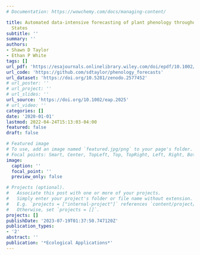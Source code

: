 ```yaml
---
# Documentation: https://wowchemy.com/docs/managing-content/

title: Automated data-intensive forecasting of plant phenology throughout the United
  States
subtitle: ''
summary: ''
authors:
- Shawn D Taylor
- Ethan P White
tags: []
url_pdf: 'https://esajournals.onlinelibrary.wiley.com/doi/epdf/10.1002/eap.2025'
url_code: 'https://github.com/sdtaylor/phenology_forecasts'
url_dataset: 'https://doi.org/10.5281/zenodo.2577452'
# url_poster: ''
# url_project: ''
# url_slides: ''
url_source: 'https://doi.org/10.1002/eap.2025'
# url_video: ''
categories: []
date: '2020-01-01'
lastmod: 2022-04-24T15:13:03-04:00
featured: false
draft: false

# Featured image
# To use, add an image named `featured.jpg/png` to your page's folder.
# Focal points: Smart, Center, TopLeft, Top, TopRight, Left, Right, BottomLeft, Bottom, BottomRight.
image:
  caption: ''
  focal_point: ''
  preview_only: false

# Projects (optional).
#   Associate this post with one or more of your projects.
#   Simply enter your project's folder or file name without extension.
#   E.g. `projects = ["internal-project"]` references `content/project/deep-learning/index.md`.
#   Otherwise, set `projects = []`.
projects: []
publishDate: '2023-07-19T01:37:50.747120Z'
publication_types:
- '2'
abstract: ''
publication: '*Ecological Applications*'
---
```


